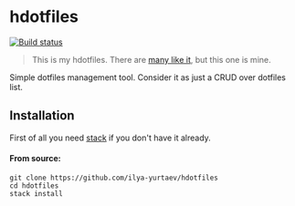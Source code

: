 # hdotfiles

[![Build status](https://api.travis-ci.org/ilya-yurtaev/hdotfiles.svg?branch=master)](https://travis-ci.org/ilya-yurtaev/hdotfiles)

> This is my hdotfiles. There are [many like it](https://dotfiles.github.io), but this one is mine.

Simple dotfiles management tool. Consider it as just a CRUD over dotfiles list.


## Installation

First of all you need [stack](http://docs.haskellstack.org/en/stable/README/#how-to-install) if you don't have it already.

#### From source:
```
git clone https://github.com/ilya-yurtaev/hdotfiles
cd hdotfiles
stack install
```

